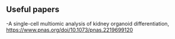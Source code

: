 ## Useful papers
-A single-cell multiomic analysis of kidney organoid differentiation, https://www.pnas.org/doi/10.1073/pnas.2219699120

